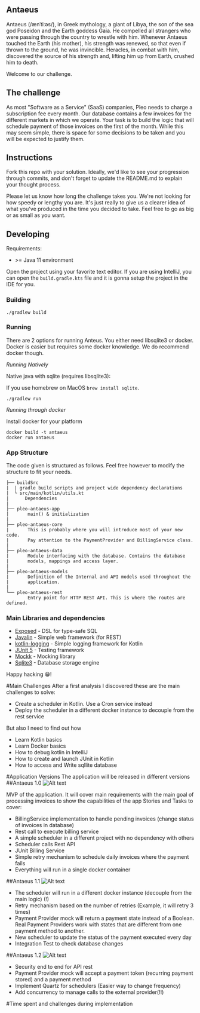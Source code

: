 ## Antaeus

Antaeus (/ænˈtiːəs/), in Greek mythology, a giant of Libya, the son of the sea god Poseidon and the Earth goddess Gaia. He compelled all strangers who were passing through the country to wrestle with him. Whenever Antaeus touched the Earth (his mother), his strength was renewed, so that even if thrown to the ground, he was invincible. Heracles, in combat with him, discovered the source of his strength and, lifting him up from Earth, crushed him to death.

Welcome to our challenge.

## The challenge

As most "Software as a Service" (SaaS) companies, Pleo needs to charge a subscription fee every month. Our database contains a few invoices for the different markets in which we operate. Your task is to build the logic that will schedule payment of those invoices on the first of the month. While this may seem simple, there is space for some decisions to be taken and you will be expected to justify them.

## Instructions

Fork this repo with your solution. Ideally, we'd like to see your progression through commits, and don't forget to update the README.md to explain your thought process.

Please let us know how long the challenge takes you. We're not looking for how speedy or lengthy you are. It's just really to give us a clearer idea of what you've produced in the time you decided to take. Feel free to go as big or as small as you want.

## Developing

Requirements:
- \>= Java 11 environment

Open the project using your favorite text editor. If you are using IntelliJ, you can open the `build.gradle.kts` file and it is gonna setup the project in the IDE for you.

### Building

```
./gradlew build
```

### Running

There are 2 options for running Anteus. You either need libsqlite3 or docker. Docker is easier but requires some docker knowledge. We do recommend docker though.

*Running Natively*

Native java with sqlite (requires libsqlite3):

If you use homebrew on MacOS `brew install sqlite`.

```
./gradlew run
```

*Running through docker*

Install docker for your platform

```
docker build -t antaeus
docker run antaeus
```

### App Structure
The code given is structured as follows. Feel free however to modify the structure to fit your needs.
```
├── buildSrc
|  | gradle build scripts and project wide dependency declarations
|  └ src/main/kotlin/utils.kt 
|      Dependencies
|
├── pleo-antaeus-app
|       main() & initialization
|
├── pleo-antaeus-core
|       This is probably where you will introduce most of your new code.
|       Pay attention to the PaymentProvider and BillingService class.
|
├── pleo-antaeus-data
|       Module interfacing with the database. Contains the database 
|       models, mappings and access layer.
|
├── pleo-antaeus-models
|       Definition of the Internal and API models used throughout the
|       application.
|
└── pleo-antaeus-rest
        Entry point for HTTP REST API. This is where the routes are defined.
```

### Main Libraries and dependencies
* [Exposed](https://github.com/JetBrains/Exposed) - DSL for type-safe SQL
* [Javalin](https://javalin.io/) - Simple web framework (for REST)
* [kotlin-logging](https://github.com/MicroUtils/kotlin-logging) - Simple logging framework for Kotlin
* [JUnit 5](https://junit.org/junit5/) - Testing framework
* [Mockk](https://mockk.io/) - Mocking library
* [Sqlite3](https://sqlite.org/index.html) - Database storage engine

Happy hacking 😁!


#Main Challenges
After a first analysis I discovered these are the main challenges to solve:
* Create a scheduler in Kotlin. Use a Cron service instead
* Deploy the scheduler in a different docker instance to decouple from the rest service

But also I need to find out how
* Learn Kotlin basics
* Learn Docker basics
* How to debug kotlin in IntelliJ
* How to create and launch JUnit in Kotlin
* How to access and Write sqllite database


#Application Versions
The application will be released in different versions
##Antaeus 1.0 
![Alt text](doc/antaeus10.png?raw=true "Antaeus 1.0")


MVP of the application. It will cover main requirements with the main goal
of processing invoices to show the capabilities of the app
Stories and Tasks to cover:
- BillingService implementation to handle pending invoices (change status of invoices in database)
- Rest call to execute billing service 
- A simple scheduler in a different project with no dependency with others
- Scheduler calls Rest API
- JUnit Billing Service
- Simple retry mechanism to schedule daily invoices where the payment fails
- Everything will run in a single docker container

##Antaeus 1.1
![Alt text](doc/antaeus11.png?raw=true "Antaeus 1.1")
- The scheduler will run in a different docker instance (decouple from the main logic) (!)
- Retry mechanism based on the number of retries (Example, it will retry 3 times)
- Payment Provider mock will return a payment state instead of a Boolean. Real Payment Providers work with states that
  are different from one payment method to another.
- New scheduler to update the status of the payment executed every day
- Integration Test to check database changes

##Antaeus 1.2 
![Alt text](doc/antaeus12.png?raw=true "Antaeus 1.2")
- Security end to end for API rest 
- Payment Provider mock will accept a payment token (recurring payment stored) and a payment method 
- Implement Quartz for schedulers (Easier way to change frequency)
- Add concurrency to manage calls to the external provider(!!)



#Time spent and challenges during implementation


